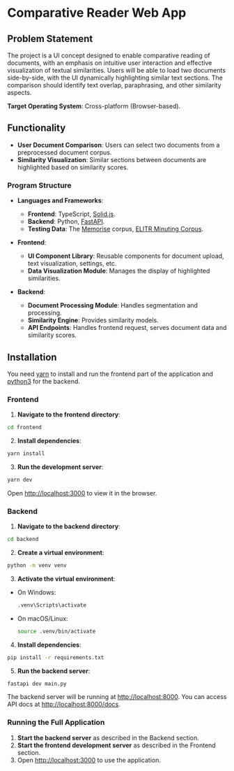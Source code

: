 # Comparative Reader Web App

## Problem Statement

The project is a UI concept designed to enable comparative reading of documents, with an emphasis on intuitive user interaction and effective visualization of textual similarities. Users will be able to load two documents side-by-side, with the UI dynamically highlighting similar text sections. The comparison should identify text overlap, paraphrasing, and other similarity aspects.

**Target Operating System**: Cross-platform (Browser-based).

## Functionality

- **User Document Comparison**: Users can select two documents from a preprocessed document corpus.
- **Similarity Visualization**: Similar sections between documents are highlighted based on similarity scores.

### Program Structure

- **Languages and Frameworks**:
  - **Frontend**: TypeScript, [Solid.js](https://www.solidjs.com/).
  - **Backend**: Python, [FastAPI](https://fastapi.tiangolo.com/).
  - **Testing Data**: The [Memorise](https://ufal.mff.cuni.cz/grants/memorise) corpus, [ELITR Minuting Corpus](https://lindat.mff.cuni.cz/repository/xmlui/handle/11234/1-4692#).

- **Frontend**:
  - **UI Component Library**: Reusable components for document upload, text visualization, settings, etc.
  - **Data Visualization Module**: Manages the display of highlighted similarities.
  
- **Backend**:
  - **Document Processing Module**: Handles segmentation and processing.
  - **Similarity Engine**: Provides similarity models.
  - **API Endpoints**: Handles frontend request, serves document data and similarity scores.

## Installation

You need [yarn](https://classic.yarnpkg.com/lang/en/docs/install/) to install and run the frontend part of the application and [python3](https://www.python.org/downloads/) for the backend.

### Frontend

1. **Navigate to the frontend directory**:
  ```bash
  cd frontend
  ```

2. **Install dependencies**:
  ```bash
  yarn install
  ```

3. **Run the development server**:
  ```bash
  yarn dev
  ```
  Open [http://localhost:3000](http://localhost:3000) to view it in the browser.

### Backend

1. **Navigate to the backend directory**:
  ```bash
  cd backend
  ```

2. **Create a virtual environment**:
  ```bash
  python -m venv venv
  ```

3. **Activate the virtual environment**:
  - On Windows:
    ```bash
    .venv\Scripts\activate
    ```
  - On macOS/Linux:
    ```bash
    source .venv/bin/activate
    ```

4. **Install dependencies**:
  ```bash
  pip install -r requirements.txt
  ```

5. **Run the backend server**:
  ```bash
  fastapi dev main.py
  ```
  The backend server will be running at [http://localhost:8000](http://localhost:8000). You can access API docs at [http://localhost:8000/docs](http://localhost:8000/docs).

### Running the Full Application

1. **Start the backend server** as described in the Backend section.
2. **Start the frontend development server** as described in the Frontend section.
3. Open [http://localhost:3000](http://localhost:3000) to use the application.